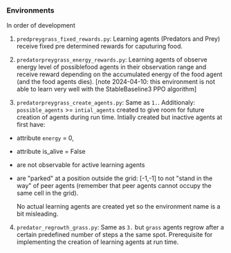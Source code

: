 ### Environments
In order of development
1. `predpreygrass_fixed_rewards.py`:
Learning agents (Predators and Prey) receive fixed pre determined rewards for caputuring food.

2. `predatorpreygrass_energy_rewards.py`:
Learning agents of observe energy level of possiblefood agents in their observation range and receive reward depending on the accumulated energy  of the food agent (and the food agents dies). [note 2024-04-10: this environment is not able to learn very well with the StableBaseline3 PPO algorithm]

3. `predatorpreygrass_create_agents.py`: Same as `1.`. Additionaly: `possible_agents` >= `intial_agents` created to give room for future creation of agents during run time. Intially created but inactive agents at first have:
- attribute `energy` = 0,
- attribute is_alive = False
- are not observable for active learning agents
- are "parked" at a position outside the grid: [-1,-1] to not "stand in the way" of peer agents (remember that peer agents cannot occupy the same cell in the grid). 

    No actual learning agents are created yet so the environment name is a bit misleading.

4. `predator_regrowth_grass.py`: Same as `3.` but `grass` agents regrow after a certain predefined number of steps a the same spot. Prerequisite for implementing the creation of learning agents at run time.


